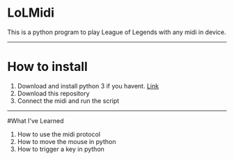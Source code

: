 # LoLMidi


This is a python program to play League of Legends with any midi in device.

---

# How to install

1. Download and install python 3 if you havent. [Link](https://www.python.org/downloads/)
2. Download this repository
3. Connect the midi and run the script

---

#What I've Learned

1. How to use the midi protocol
2. How to move the mouse in python
3. How to trigger a key in python
